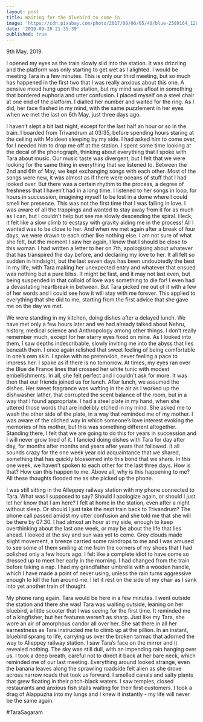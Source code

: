 ```yaml
---
layout: post
title: Waiting for the bluebird to come in.
image: 'https://cdn.pixabay.com/photo/2017/08/06/05/40/blue-2589164_1280.jpg'
date: '2019-09-28 21:35:39'
published: true
---
```



9th May, 2019.

I opened my eyes as the train slowly slid into the station. It was drizzling and the platform was only starting to get wet as I alighted. I would be meeting Tara in a few minutes. This is only our third meeting, but so much has happened in the first two that I was really anxious about this one. A pensive mood hung upon the station, but my mind was afloat in something that bordered euphoria and utter confusion. I placed myself on a steel chair at one end of the platform. I dialled her number and waited for the ring. As I did, her face flashed in my mind, with the same puzzlement in her eyes when we met the last on 6th May, just three days ago.

I haven’t slept a bit last night, except for the last half an hour or so in the train. I boarded from Trivandrum at 03:35, before spending hours staring at the ceiling with Moideen sleeping by my side. I had asked him to come over, for I needed him to drop me off at the station. I spent some time looking at the decal of the phonograph, thinking about everything that I spoke with Tara about music. Our music taste was divergent, but I felt that we were looking for the same thing in everything that we listened to. Between the 2nd and 6th of May, we kept exchanging songs with each other. Most of the songs were new, it was almost as if there were oceans of stuff that I had looked over. But there was a certain rhythm to the process, a degree of freshness that I haven’t had in a long time. I listened to her songs in loop, for hours in succession, imagining myself to be lost in a dome where I could smell her presence. This was not the first time that I was falling in love. I was aware of all the trappings and wanted to stay away from it for as much as I can, but I couldn’t help but see me slowly descending the spiral. Heck, it felt like a slow climb to ecstasy with gravity aiding me in the process! All I wanted was to be close to her. And when we met again after a break of four days, we were drawn to each other like nothing else. I am not sure of what she felt, but the moment I saw her again, I knew that I should be close to this woman. I had written a letter to her on 7th, apologising about whatever that has transpired the day before, and declaring my love to her. It all felt so sudden in hindsight, but the last seven days has been undoubtedly the best in my life, with Tara making her unexpected entry and whatever that ensued was nothing but a pure bliss. It might be fast, and it may not last even, but being suspended in that colloid of love was something to die for! I even had a devastating heartbreak in between. But Tara picked me out of it with a few of her words and I could see how it will stay with me forever. This applied to everything that she did to me, starting from the first advice that she gave me on the day we met.

We were standing in my kitchen, doing dishes after a delayed lunch. We have met only a few hours later and we had already talked about Nehru, history, medical science and Anthropology among other things. I don’t really remember much, except for her starry eyes fixed on mine. As I looked into them, I saw depths indescribable, slowly inviting me into the abyss that lies beneath them. I once again relished that sweet feeling of being comfortable in one’s own skin. I spoke with no pretension, never feeling a pace to impress her. I spoke as if there is no tomorrow. At times, my eyes ran over the Blue de France lines that crossed her white tunic with modest embellishments. In all, she felt perfect and I couldn't ask for more. It was then that our friends joined us for lunch. After lunch, we assumed the dishes. Her sweet fragrance was wafting in the air as I worked up the dishwasher lather, that corrupted the scent balance of the room, but in a way that I found appropriate. I had a steel plate in my hand, when she uttered those words that are indelibly etched in my mind. She asked me to wash the other side of the plate, in a way that reminded me of my mother. I was aware of the cliched way in which someone’s love interest evoking the memories of his mother, but this was something different altogether. Standing there, I felt that we are going to do this for years in succession and I will never grow tired of it. I fancied doing dishes with Tara for day after day, for months after months and years after years that followed. It all sounds crazy for the one week year old acquaintance that we shared, something that has quickly blossomed into this bond that we share. In this one week, we haven’t spoken to each other for the last three days. How is that? How can this happen to me. Above all, why is this happening to me? All these thoughts flooded me as she picked up the phone.

I was still sitting in the Alleppey railway station with my phone connected to Tara. What was I supposed to say? Should I apologize again, or should I just let her know that I am here? I felt at home in the station, even after a night without sleep. Or should I just take the next train back to Trivandrum? The phone call passed amidst my utter confusion and she told me that she will be there by 07:30. I had almost an hour at my side, enough to keep overthinking about the last one week, or may be about the life that lies ahead. I looked at the sky and sun was yet to come. Grey clouds made slight movement, a breeze carried some raindrops to me and I was amused to see some of them smiling at me from the corners of my shoes that I had polished only a few hours ago. I felt like a complete idiot to have come so dressed up to meet her early in the morning. I had changed from the train before taking a nap. I had my grandfather umbrella with a wooden handle, which I have made a point of never using, unless the rain turns aggressive enough to kill the fun around me. I let it rest on the side of my chair as I sank into yet another train of thought. 

My phone rang again. Tara would be here in a few minutes. I went outside the station and there she was! Tara was waiting outside, leaning on her bluebird, a little scooter that I was seeing for the first time. It reminded me of a kingfisher, but her features weren’t as sharp. Just like my Tara, she wore an air of amorphous candor all over her. She sat there in all her earnestness as Tara instructed me to climb up at the pillion. In an instant, bluebird sprang to life, carrying us over the broken tarmac that adorned the way to Alleppey railway station. I saw Tara’s face on the mirror and it revealed nothing. The sky was still dull, with an impending rain hanging over us. I took a deep breath, careful not to direct it back at her bare neck, which reminded me of our last meeting. Everything around looked strange, even the banana leaves along the sprawling roadside felt alien as she drove across narrow roads that took us forward. I smelled canals and salty plants that grew floating in their pitch-black waters. I saw temples, closed restaurants and anxious fish stalls waiting for their first customers. I took a drag of Alappuzha into my lungs and I knew it instantly - my life will never be the same again.

#TaraSagaram
